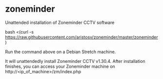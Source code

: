 # zoneminder
Unattended installation of Zoneminder CCTV software

bash <(curl -s https://raw.githubusercontent.com/aristosv/zoneminder/master/zoneminder)

Run the command above on a Debian Stretch machine.

It will unattendedly install Zoneminder CCTV v1.30.4. After installation finishes, you can access your Zoneminder machine on http://<ip_of_machine>/zm/index.php
